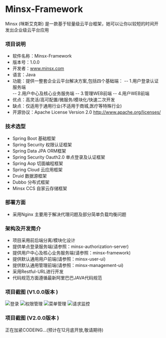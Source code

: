 # Minsx-Framework
Minsx (咪斯艾克斯) 是一款基于轻量级云平台框架，她可以让你以较短的时间开发出企业级云平台应用

### 项目说明
- 软件名称：Minsx-Framework
- 版本号：1.0.0
- 开发者：www.minsx.com
- 语言：Java
- 功能：提供一整套企业云平台解决方案,包括四个基础端：
-- 1.用户登录认证服务端  
-- 2.用户中心及核心业务服务端
-- 3.管理WEB前端
-- 4.用户WEB前端
- 优点：高灵活/高可配置/微服务/模块化/快速二次开发
- 缺点：仅适用于通用行业(不适用于商城,医疗等特殊行业)
- 开源协议：Apache License Version 2.0 
				http://www.apache.org/licenses/
### 技术选型
+ Spring Boot 基础框架
+ Spring Security 权限认证框架
+ Spring Data JPA ORM框架
+ Spring Security Oauth2.0 单点登录及认证框架
+ Spring Aop 切面编程框架
+ Spring Cloud 云应用框架
+ Druid 数据源框架
+ Dubbo 分布式框架
+ Minsx CCS 自家云存储框架
### 部署方面
+ 采用Nginx 主要用于解决代理问题及部分简单负载均衡问题

### 架构及开发简介
+ 项目采用前后端分离/模块化设计
+ 提供单点登录服务端(请参照：minsx-authorization-server)
+ 提供用户中心及核心业务服务端(请参照：minsx-framework)
+ 提供默认通用用户前端(请参照：minsx-user-ui)
+ 提供默认通用管理前端(请参照：minsx-management-ui)
+ 采用Restful-URL进行开发
+ 代码规范方面遵循最新阿里巴巴JAVA代码规范


### 项目截图 (V1.0.0版本 )
![登录](https://raw.githubusercontent.com/goodsave/Minsx-Framework/master/docs/image/login.png "登录")
![权限管理](https://raw.githubusercontent.com/goodsave/Minsx-Framework/master/docs/image/auth.png "权限管理")
![菜单管理](https://raw.githubusercontent.com/goodsave/Minsx-Framework/master/docs/image/menu.png "菜单管理")
![请求监控](https://raw.githubusercontent.com/goodsave/Minsx-Framework/master/docs/image/request.png "请求监控")

### 项目截图 (V2.0.0版本 )
正在加紧CODEING...(预计在12月底开放,敬请期待)
